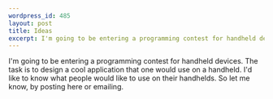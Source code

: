 ```yaml
--- 
wordpress_id: 485
layout: post
title: Ideas
excerpt: I'm going to be entering a programming contest for handheld devices.  The task is to design a cool application that one would use on a handheld.  I'd like to know what people would like to use on their handhelds.  So let me know, by posting here or emailing.
---
```

I'm going to be entering a programming contest for handheld devices.  The task is to design a cool application that one would use on a handheld.  I'd like to know what people would like to use on their handhelds.  So let me know, by posting here or emailing.
